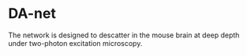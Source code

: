 # DA-net
The network is designed to descatter in the mouse brain at deep depth under two-photon excitation microscopy.
